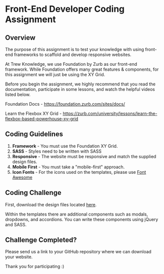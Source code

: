 # Front-End Developer Coding Assignment

## Overview
The purpose of this assignment is to test your knowledge with using front-end frameworks to scaffold and develop responsive websites.

At Trew Knowledge, we use Foundation by Zurb as our front-end framework. While Foundation offers many great features & components, for this assignment we will just be using the XY Grid.

Before you begin the assignment, we highly recommend that you read the documentation, participate in some lessons, and watch the helpful videos listed below.

Foundation Docs - https://foundation.zurb.com/sites/docs/

Learn the Flexbox XY Grid - https://zurb.com/university/lessons/learn-the-flexbox-based-powerhouse-xy-grid

## Coding Guidelines

1. **Framework** - You must use the Foundation XY Grid.
2. **SASS** -  Styles need to be written with SASS
3. **Responsive** - The website must be responsive and match the supplied design files.
4. **Mobile First** - You must take a "mobile-first" approach.
5. **Icon Fonts** - For the icons used on the templates, please use [Font Awesome](https://fontawesome.com/)

## Coding Challenge

First, download the design files located [here](https://github.com/trewknowledge/Hiring-Assignments/blob/master/Front-End%20Developer/Assets.zip).

Within the templates there are additional components such as modals, dropdowns, and accordions. You can write these components using jQuery and SASS.

## Challenge Completed?
Please send us a link to your GitHub repository where we can download your website.

Thank you for participating :)
